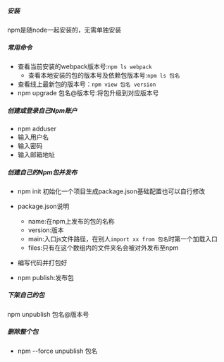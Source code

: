 
##### 安装

npm是随node一起安装的，无需单独安装

##### 常用命令

* 查看当前安装的webpack版本号:`npm ls webpack`
	* 查看本地安装的包的版本号及依赖包版本号:`npm ls 包名`
* 查看线上最新包的版本号：`npm view 包名 version`
* npm upgrade 包名@版本号:将包升级到对应版本号

##### 创建或登录自己Npm账户
* npm adduser
* 输入用户名
* 输入密码
* 输入邮箱地址

##### 创建自己的Npm包并发布  
* npm init
  初始化一个项目生成package.json基础配置也可以自行修改

* package.json说明
  * name:在npm上发布的包的名称
  * version:版本
  * main:入口js文件路径，在别人`import xx from 包名`时第一个加载入口
  * files:只有在这个数组内的文件夹名会被对外发布至npm

* 编写代码并打包好

* npm publish:发布包

##### 下架自己的包  
npm unpublish 包名@版本号


##### 删除整个包
* npm --force unpublish 包名